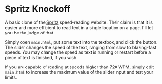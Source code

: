 # Spritz Knockoff

A basic clone of the [Spritz](https://spritz.com) speed-reading website. Their claim is that it is easier and more efficient to read text in a single location on a page. I'll let you be the judge of that.

Simply open `main.html`, put some text into the textbox, and click the button.
The slider changes the speed of the text, ranging from slow to blazing-fast speeds.
You may change the speed as text is running or restart before a piece of text is finished, if you wish.

If you are capable of reading at speeds higher than 720 WPM, simply edit `main.html` to increase the maximum value of the slider input and test your limits.

